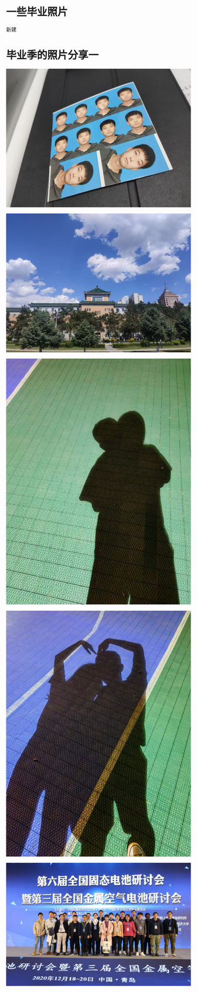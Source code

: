 # 一些毕业照片


新建

<!--more-->

# 毕业季的照片分享一

![image-20220606221057](./Imgs/20220606221057.jpg)

![image-20220606221125](./Imgs/20220606221125.jpg)

![image-20220606221136](./Imgs/20220606221136.jpg)

![image-20220606221142](./Imgs/20220606221142.jpg)

![image-20220606221151](./Imgs/20220606221151.jpg)


